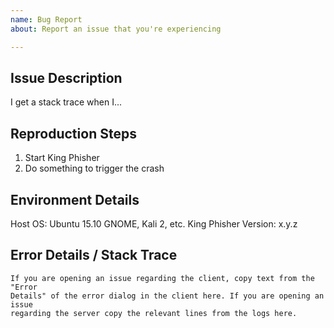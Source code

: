 ```yaml
---
name: Bug Report
about: Report an issue that you're experiencing

---
```


## Issue Description
I get a stack trace when I...

## Reproduction Steps
1. Start King Phisher
2. Do something to trigger the crash

## Environment Details
<!-- DO NOT SKIP THIS -->
Host OS: Ubuntu 15.10 GNOME, Kali 2, etc.
King Phisher Version: x.y.z

## Error Details / Stack Trace
<!-- DO NOT SKIP THIS -->
```
If you are opening an issue regarding the client, copy text from the "Error
Details" of the error dialog in the client here. If you are opening an issue
regarding the server copy the relevant lines from the logs here.
```

